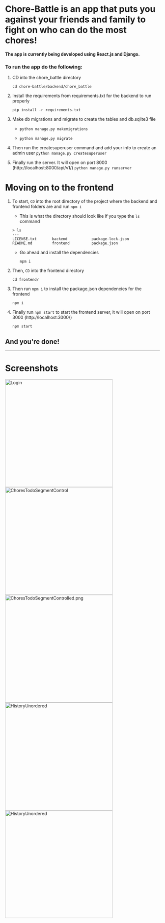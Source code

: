 # Chore-Battle is an app that puts you against your friends and family to fight on who can do the most chores!

**The app is currently being developed using React.js and Django.**

### To run the app do the following:

1. CD into the chore_battle directory

   `cd chore-battle/backend/chore_battle`

2. Install the requirements from requirements.txt for the backend to run properly

   `pip install -r requirements.txt`

3. Make db migrations and migrate to create the tables and db.sqlite3 file

   - `python manage.py makemigrations`

   - `python manage.py migrate`

4. Then run the createsuperuser command and add your info to create an admin user
   `python manage.py createsuperuser`

5. Finally run the server. It will open on port 8000 (http://localhost:8000/api/v1/)
   `python manage.py runserver`

# Moving on to the frontend

1. To start, `CD` into the root directory of the project where the backend and frontend folders are and run `npm i`

   - This is what the directory should look like if you type the `ls` command

   ```
   > ls
   ---
   LICENSE.txt       backend           package-lock.json
   README.md         frontend          package.json
   ```

   - Go ahead and install the dependencies

     `npm i`

2. Then, `CD` into the frontend directory

   `cd frontend/`

3. Then run `npm i` to install the package.json dependencies for the frontend

   `npm i`

4. Finally run `npm start` to start the frontend server, it will open on port 3000 (http://localhost:3000/)

   `npm start`

## And you're done!

---

# Screenshots

<!-- [![History Screen](./frontend/src/images/1.png)]
[![Chores Screen](./frontend/src/images/2.png)]
[![Login Screen](./frontend/src/images/3.png)]
[![Login Screen](./frontend/src/images/4.png)] -->

<img src="./frontend/src/images/LoginScreen.png" alt="Login" width="350"/>
<img src="./frontend/src/images/ChoresTodoSegmentControl.png" alt="ChoresTodoSegmentControl" width="350"/>
<img src="./frontend/src/images/ChoresTodoSegmentControlled.png" alt="ChoresTodoSegmentControlled.png" width="350"/>
<img src="./frontend/src/images/HistoryUnordered.png" alt="HistoryUnordered" width="350"/>
<img src="./frontend/src/images/HistoryOrderedCompleted.png" alt="HistoryUnordered" width="350"/>
